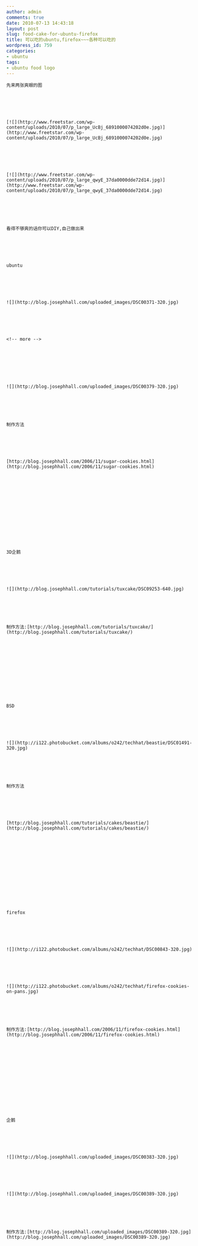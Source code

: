 ```yaml
---
author: admin
comments: true
date: 2010-07-13 14:43:18
layout: post
slug: food-cake-for-ubuntu-firefox
title: 可以吃的ubuntu,firefox~~~各种可以吃的
wordpress_id: 759
categories:
- ubuntu
tags:
- ubuntu food logo
---
```



	先来两张爽眼的图






	[![](http://www.freetstar.com/wp-content/uploads/2010/07/p_large_UcBj_6891000074202d0e.jpg)](http://www.freetstar.com/wp-content/uploads/2010/07/p_large_UcBj_6891000074202d0e.jpg)






	[![](http://www.freetstar.com/wp-content/uploads/2010/07/p_large_qwyE_37da0000dde72d14.jpg)](http://www.freetstar.com/wp-content/uploads/2010/07/p_large_qwyE_37da0000dde72d14.jpg)






	看得不够爽的话你可以DIY,自己做出来






	ubuntu






	![](http://blog.josephhall.com/uploaded_images/DSC00371-320.jpg)






	<!-- more -->  

	






	![](http://blog.josephhall.com/uploaded_images/DSC00379-320.jpg)






	制作方法






	[http://blog.josephhall.com/2006/11/sugar-cookies.html](http://blog.josephhall.com/2006/11/sugar-cookies.html)






	  

	






	3D企鹅






	![](http://blog.josephhall.com/tutorials/tuxcake/DSC09253-640.jpg)






	制作方法:[http://blog.josephhall.com/tutorials/tuxcake/](http://blog.josephhall.com/tutorials/tuxcake/)






	 






	BSD






	![](http://i122.photobucket.com/albums/o242/techhat/beastie/DSC01491-320.jpg)






	制作方法






	[http://blog.josephhall.com/tutorials/cakes/beastie/](http://blog.josephhall.com/tutorials/cakes/beastie/)






	  

	






	firefox






	![](http://i122.photobucket.com/albums/o242/techhat/DSC00843-320.jpg)






	![](http://i122.photobucket.com/albums/o242/techhat/firefox-cookies-on-pans.jpg)






	制作方法:[http://blog.josephhall.com/2006/11/firefox-cookies.html](http://blog.josephhall.com/2006/11/firefox-cookies.html)






	  

	






	企鹅






	![](http://blog.josephhall.com/uploaded_images/DSC00383-320.jpg)






	![](http://blog.josephhall.com/uploaded_images/DSC00389-320.jpg)






	制作方法:[http://blog.josephhall.com/uploaded_images/DSC00389-320.jpg](http://blog.josephhall.com/uploaded_images/DSC00389-320.jpg)






	  

	





